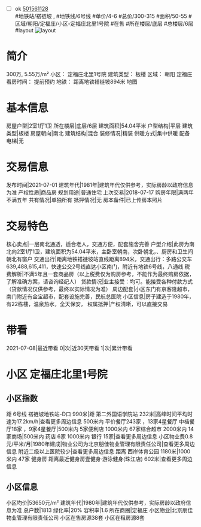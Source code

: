- [ ] ok [501561128](https://bj.5i5j.com/ershoufang/501561128.html)  
 #地铁站/褡裢坡 ,  #地铁线/6号线
#单价/4-6 #总价/300-315 #面积/50-55   #区域/朝阳/定福庄/小区-定福庄北里1号院 #在售 #所在楼层/底层 #总楼层/6层 #layout 
![layout](http://image2a.5i5j.com/bdir/layout/443901.jpg_P5.jpg) 
# 简介 
 300万,  5.55万/m² 
小区： 定福庄北里1号院
建筑类型： 板楼
区域： 朝阳 定福庄
看房时间： 提前预约
地铁： 距离地铁褡裢坡894米 地图
# 基本信息 
 房屋户型|2室1厅1卫
所在楼层|底层/6层
建筑面积|54.04平米
户型结构|平层
建筑类型|板楼
房屋朝向|南北
建筑结构|混合
装修情况|精装
供暖方式|集中供暖
配备电梯|无
# 交易信息 
 发布时间|2021-07-01
建筑年代|1981年|建筑年代仅供参考，实际房龄以政府信息为准
产权性质|商品房
规划用途|普通住宅
上次交易|2018-07-17
购房年限|满两年不满五年
共有情况|单独所有
抵押情况|无
房本备件|已上传房本照片
# 交易特色 
 核心卖点|一层南北通透，适合老人，交通方便，配套施舍完善
户型介绍|此房为南北向2室1厅1卫，建筑面积为54.04平米，主卧室朝南，次卧朝北，、厨房和卫生间朝北有窗户
交通出行|距离地铁褡裢坡站直线距离894米，交通出行：多路公交车639,488,615,411，快速公交2号线直达小区南门，附近有地铁6号线，八通线
税费解析|不满5年且一套商品房（以上税费仅为购房参考，不能作为最终购房依据，了解准确方案，请咨询经纪人）
贷款情况|业主接受：均可。能接受各种付款方式（贷款情况仅供参考，最终以实际情况为准）
周边配套|小区东门有京客隆超市，南门附近有金宝超市，配套设施完善，民航总医院
小区信息|房子建造于1980年，有22栋楼，温泉热水，全天保安，
权属抵押|产权清晰，可以直接交易
# 带看 
 2021-07-08|最近带看	 0|次|近30天带看	 1|次|累计带看
# 小区 定福庄北里1号院
## 小区指数 
 距 6号线 褡裢坡地铁站-D口 990米|距 第二外国语学院站 232米|高峰时间平均时速为17.2km/h|查看更多周边信息
500米内 平价餐厅243家 ，13家4星餐厅
中档餐厅18家 ，9家4星餐厅|500米内 5家便利店
1000米内 67家综合超市
2000米内 14家商场|500米内 药店 6家
1000米内 银行 15家|查看更多周边信息
小区物业费0.8元/平米/月|1980年建成|物业公司为北京朋佳物业管理有限责任公司|查看更多周边信息
附近二级以上医院较少|查看更多周边信息
距离 西岸体育公园 1180米|1000米内 47家 健身房
距离最近健身房壹健身·游泳健身(珠江店) 602米|查看更多周边信息
## 小区信息 
 小区均价|53650元/m²
建筑年代|1980年|建筑年代仅供参考，实际房龄以政府信息为准
总户数|1813
绿化率|20%
容积率|1.6
所在商圈|定福庄
小区物业|北京朋佳物业管理有限责任公司
小区在售房源38套
小区在租房源8套
